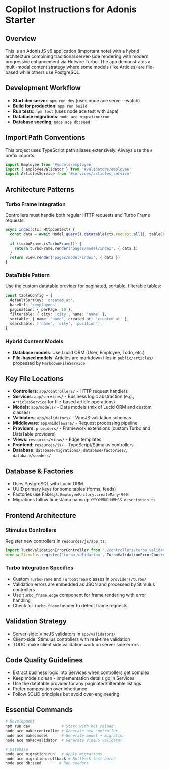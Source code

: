 # Copilot Instructions for Adonis Starter

## Overview

This is an AdonisJS v6 application (important note) with a hybrid architecture combining traditional server-side rendering with modern progressive enhancement via Hotwire Turbo. The app demonstrates a multi-modal content strategy where some models (like Articles) are file-based while others use PostgreSQL.

## Development Workflow

- **Start dev server**: `npm run dev` (uses node ace serve --watch)
- **Build for production**: `npm run build`
- **Run tests**: `npm test` (uses node ace test with Japa)
- **Database migrations**: `node ace migration:run`
- **Database seeding**: `node ace db:seed`

## Import Path Conventions

This project uses TypeScript path aliases extensively. Always use the `#` prefix imports:

```typescript
import Employee from '#models/employee'
import { employeeValidator } from '#validators/employee'
import ArticlesService from '#services/articles_service'
```

## Architecture Patterns

### Turbo Frame Integration

Controllers must handle both regular HTTP requests and Turbo Frame requests:

```typescript
async index(ctx: HttpContext) {
  const data = await Model.query().datatable(ctx.request.all(), tableConfig)

  if (turboFrame.isTurboFrame()) {
    return turboFrame.render('pages/model/index', { data })
  }
  return view.render('pages/model/index', { data })
}
```

### DataTable Pattern

Use the custom datatable provider for paginated, sortable, filterable tables:

```typescript
const tableConfig = {
  defaultSortKey: 'created_at',
  baseUrl: '/employees',
  pagination: { perPage: 10 },
  filterable: { city: 'city', name: 'name' },
  sortable: { name: 'name', created_at: 'created_at' },
  searchable: ['name', 'city', 'position'],
}
```

### Hybrid Content Models

- **Database models**: Use Lucid ORM (User, Employee, Todo, etc.)
- **File-based models**: Articles are markdown files in `public/articles/` processed by `MarkdownFileService`

## Key File Locations

- **Controllers**: `app/controllers/` - HTTP request handlers
- **Services**: `app/services/` - Business logic abstraction (e.g., `ArticlesService` for file-based article operations)
- **Models**: `app/models/` - Data models (mix of Lucid ORM and custom classes)
- **Validators**: `app/validators/` - VineJS validation schemas
- **Middleware**: `app/middleware/` - Request processing pipeline
- **Providers**: `providers/` - Framework extensions (custom Turbo and DataTable providers)
- **Views**: `resources/views/` - Edge templates
- **Frontend**: `resources/js/` - TypeScript/Stimulus controllers
- **Database**: `database/migrations/`, `database/factories/`, `database/seeders/`

## Database & Factories

- Uses PostgreSQL with Lucid ORM
- UUID primary keys for some tables (forms, feeds)
- Factories use Faker.js: `EmployeeFactory.createMany(900)`
- Migrations follow timestamp naming: `YYYYMMDDHHMMSS_description.ts`

## Frontend Architecture

### Stimulus Controllers

Register new controllers in `resources/js/app.ts`:

```typescript
import TurboValidationErrorController from './controllers/turbo_validation_errors.js'
window.Stimulus.register('turbo-validation', TurboValidationErrorController)
```

### Turbo Integration Specifics

- Custom `TurboFrame` and `TurboStream` classes in `providers/turbo/`
- Validation errors are embedded as JSON and processed by Stimulus controllers
- Use `turbo_frame.edge` component for frame rendering with error handling
- Check for `turbo-frame` header to detect frame requests

## Validation Strategy

- Server-side: VineJS validators in `app/validators/`
- Client-side: Stimulus controllers with real-time validation
- TODO: make client side validation work on server side errors

## Code Quality Guidelines

- Extract business logic into Services when controllers get complex
- Keep models clean - implementation details go in Services
- Use the datatable provider for any paginated/filterable listings
- Prefer composition over inheritance
- Follow SOLID principles but avoid over-engineering

## Essential Commands

```bash
# Development
npm run dev              # Start with hot reload
node ace make:controller # Generate new controller
node ace make:model      # Generate model + migration
node ace make:validator  # Generate VineJS validator

# Database
node ace migration:run   # Apply migrations
node ace migration:rollback # Rollback last batch
node ace db:seed        # Run seeders
```
